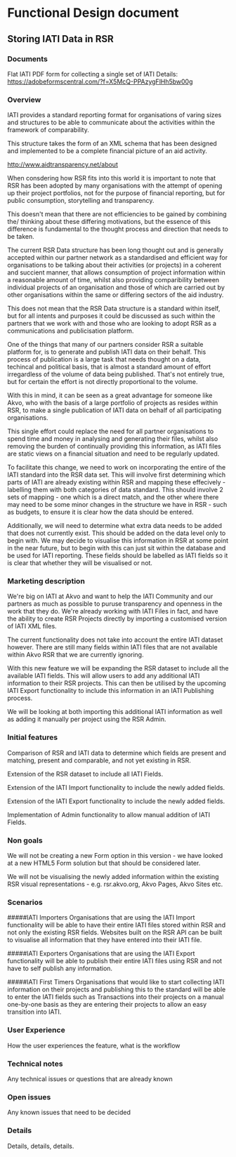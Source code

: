 # Functional Design document

Storing IATI Data in RSR
-------------

### Documents
Flat IATI PDF form for collecting a single set of IATI Details: https://adobeformscentral.com/?f=X5McQ-PPAzygFlHh5bw00g



### Overview
IATI provides a standard reporting format for organisations of varing sizes and structures to be able to communicate about the activities within the framework of comparability.

This structure takes the form of an XML schema that has been designed and implemented to be a complete financial picture of an aid activity.

http://www.aidtransparency.net/about

When consdering how RSR fits into this world it is important to note that RSR has been adopted by many organisations with the attempt of opening up their project portfolios, not for the purpose of financial reporting, but for public consumption, storytelling and transparency.

This doesn't mean that there are not efficiencies to be gained by combining the/ thinking about these differing motivations, but the essence of this difference is fundamental to the thought process and direction that needs to be taken.

The current RSR Data structure has been long thought out and is generally accepted within our partner network as a standardised and efficient way for organisations to be talking about their activities (or projects) in a coherent and succient manner, that allows consumption of project information within a reasonable amount of time, whilst also providing comparibility between individual projects of an organisation and those of which are carried out by other organisations within the same or differing sectors of the aid industry.

This does not mean that the RSR Data structure is a standard within itself, but for all intents and purposes it could be discussed as such within the partners that we work with and those who are looking to adopt RSR as a communications and publicisation platform.

One of the things that many of our partners consider RSR a suitable platform for, is to generate and publish IATI data on their behalf. This process of publication is a large task that needs thought on a data, techincal and political basis, that is almost a standard amount of effort irregardless of the volume of data being published. That's not entirely  true, but for certain the effort is not directly proportional to the volume.

With this in mind, it can be seen as a great advantage for someone like Akvo, who with the basis of a large portfolio of projects as resides within RSR, to make a single publication of IATI data on behalf of all participating organisations.

This single effort could replace the need for all partner organisations to spend time and money in analysing and generating their files, whilst also removing the burden of continually providing this information, as IATI files are static views on a financial situation and need to be regularly updated.

To facilitate this change, we need to work on incorporating the entire of the IATI standard into the RSR data set. This will involve first determining which parts of IATI are already existing within RSR and mapping these effecively - labelling them with both categories of data standard. This should involve 2 sets of mapping - one which is a direct match, and the other where there may need to be some minor changes in the structure we have in RSR - such as budgets, to ensure it is clear how the data should be entered.

Additionally, we will need to determine what extra data needs to be added that does not currently exist. This should be added on the data level only to begin with. We may decide to visualise this information in RSR at some point in the near future, but to begin with this can just sit within the database and be used for IATI reporting. These fields should be labelled as IATI fields so it is clear that whether they will be visualised or not.

### Marketing description
We're big on IATI at Akvo and want to help the IATI Community and our partners as much as possible to puruse transparency and openness in the work that they do. We're already working with IATI Files in fact, and have the ability to create RSR Projects directly by importing a customised version of IATI XML files.

The current functionality does not take into account the entire IATI dataset however. There are still many fields within IATI files that are not available within Akvo RSR that we are currently ignoring.

With this new feature we will be expanding the RSR dataset to include all the available IATI fields. This will allow users to add any additional IATI information to their RSR projects. This can then be utilised by the upcoming IATI Export functionality to include this information in an IATI Publishing process.

We will be looking at both importing this additional IATI information as well as adding it manually per project using the RSR Admin.

### Initial features

Comparison of RSR and IATI data to determine which fields are present and matching, present and comparable, and not yet existing in RSR.

Extension of the RSR dataset to include all IATI Fields.

Extension of the IATI Import functionality to include the newly added fields.

Extension of the IATI Export functionality to include the newly added fields.

Implementation of Admin functionality to allow manual addition of IATI Fields.


### Non goals
We will not be creating a new Form option in this version - we have looked at a new HTML5 Form solution but that should be considered later.

We will not be visualising the newly added information within the existing RSR visual representations - e.g. rsr.akvo.org, Akvo Pages, Akvo Sites etc.

### Scenarios

#####IATI Importers
Organisations that are using the IATI Import functionality will be able to have their entire IATI files stored within RSR and not only the existing RSR fields. Websites built on the RSR API can be built to visualise all information that they have entered into their IATI file.

#####IATI Exporters
Organisations that are using the IATI Export functionality will be able to publish their entire IATI files using RSR and not have to self publish any information.

#####IATI First Timers
Organisations that would like to start collecting IATI information on their projects and publishing this to the standard will be able to enter the IATI fields such as Transactions into their projects on a manual one-by-one basis as they are entering their projects to allow an easy transition into IATI.

### User Experience 
How the user experiences the feature, what is the workflow

### Technical notes
Any technical issues or questions that are already known

### Open issues
Any known issues that need to be decided

### Details
Details, details, details.